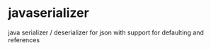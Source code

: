 javaserializer
==============

java serializer / deserializer for json with support for defaulting and references
